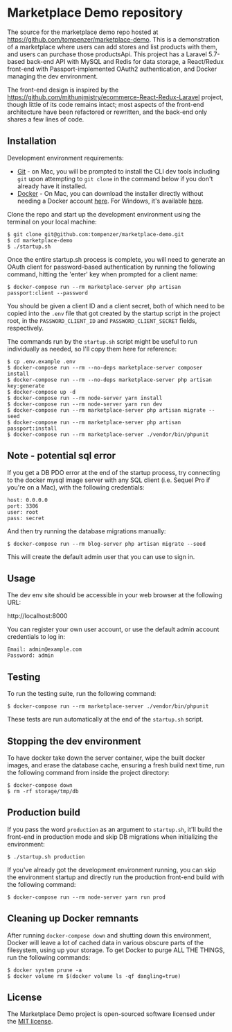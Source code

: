 # Marketplace Demo repository

The source for the marketplace demo repo hosted at
https://github.com/tompenzer/marketplace-demo. This is a demonstration of a
marketplace where users can add stores and list products with them, and users
can purchase those productsApi. This project has a Laravel 5.7-based back-end
API with MySQL and Redis for data storage, a React/Redux front-end with
Passport-implemented OAuth2 authentication, and Docker managing the dev
environment.

The front-end design is inspired by the
https://github.com/mithunjmistry/ecommerce-React-Redux-Laravel project, though
little of its code remains intact; most aspects of the front-end architecture
have been refactored or rewritten, and the back-end only shares a few lines of
code.


## Installation

Development environment requirements:
- [Git](https://git-scm.com/) - on Mac, you will be prompted to install the CLI
dev tools including `git` upon attempting to `git clone` in the command below if
you don't already have it installed.
- [Docker](https://store.docker.com/search?offering=community&type=edition) - On
Mac, you can download the installer directly without needing a Docker account
[here](https://download.docker.com/mac/stable/Docker.dmg). For Windows, it's
available [here](https://download.docker.com/win/stable/Docker%20for%20Windows%20Installer.exe).

Clone the repo and start up the development environment using the terminal on
your local machine:
```
$ git clone git@github.com:tompenzer/marketplace-demo.git
$ cd marketplace-demo
$ ./startup.sh
```

Once the entire startup.sh process is complete, you will need to generate an
OAuth client for password-based authentication by running the following command,
hitting the 'enter' key when prompted for a client name:
```
$ docker-compose run --rm marketplace-server php artisan passport:client --password
```

You should be given a client ID and a client secret, both of which need to be
copied into the `.env` file that got created by the startup script in the
project root, in the `PASSWORD_CLIENT_ID` and `PASSWORD_CLIENT_SECRET` fields,
respectively.

The commands run by the `startup.sh` script might be useful to run individually
as needed, so I'll copy them here for reference:
```
$ cp .env.example .env
$ docker-compose run --rm --no-deps marketplace-server composer install
$ docker-compose run --rm --no-deps marketplace-server php artisan key:generate
$ docker-compose up -d
$ docker-compose run --rm node-server yarn install
$ docker-compose run --rm node-server yarn run dev
$ docker-compose run --rm marketplace-server php artisan migrate --seed
$ docker-compose run --rm marketplace-server php artisan passport:install
$ docker-compose run --rm marketplace-server ./vendor/bin/phpunit
```

## Note - potential sql error
If you get a DB PDO error at the end of the startup process, try connecting to
the docker mysql image server with any SQL client (i.e. Sequel Pro if you're on
a Mac), with the following credentials:
```
host: 0.0.0.0
port: 3306
user: root
pass: secret
```

And then try running the database migrations manually:
```
$ docker-compose run --rm blog-server php artisan migrate --seed
```

This will create the default admin user that you can use to sign in.


## Usage

The dev env site should be accessible in your web browser at the following URL:

http://localhost:8000

You can register your own user account, or use the default admin account
credentials to log in:
```
Email: admin@example.com
Password: admin
```


## Testing

To run the testing suite, run the following command:
```
$ docker-compose run --rm marketplace-server ./vendor/bin/phpunit
```
These tests are run automatically at the end of the `startup.sh` script.


## Stopping the dev environment

To have docker take down the server container, wipe the built docker images, and
erase the database cache, ensuring a fresh build next time, run the following
command from inside the project directory:
```
$ docker-compose down
$ rm -rf storage/tmp/db
```


## Production build

If you pass the word `production` as an argument to `startup.sh`, it'll build
the front-end in production mode and skip DB migrations when initializing the
environment:
```
$ ./startup.sh production
```

If you've already got the development environment running, you can skip the
environment startup and directly run the production front-end build with the
following command:
```
$ docker-compose run --rm node-server yarn run prod
```


## Cleaning up Docker remnants

After running `docker-compose down` and shutting down this environment, Docker
will leave a lot of cached data in various obscure parts of the filesystem,
using up your storage. To get Docker to purge ALL THE THINGS, run the following
commands:
```
$ docker system prune -a
$ docker volume rm $(docker volume ls -qf dangling=true)
```


## License

The Marketplace Demo project is open-sourced software licensed under the
[MIT license](https://opensource.org/licenses/MIT).
